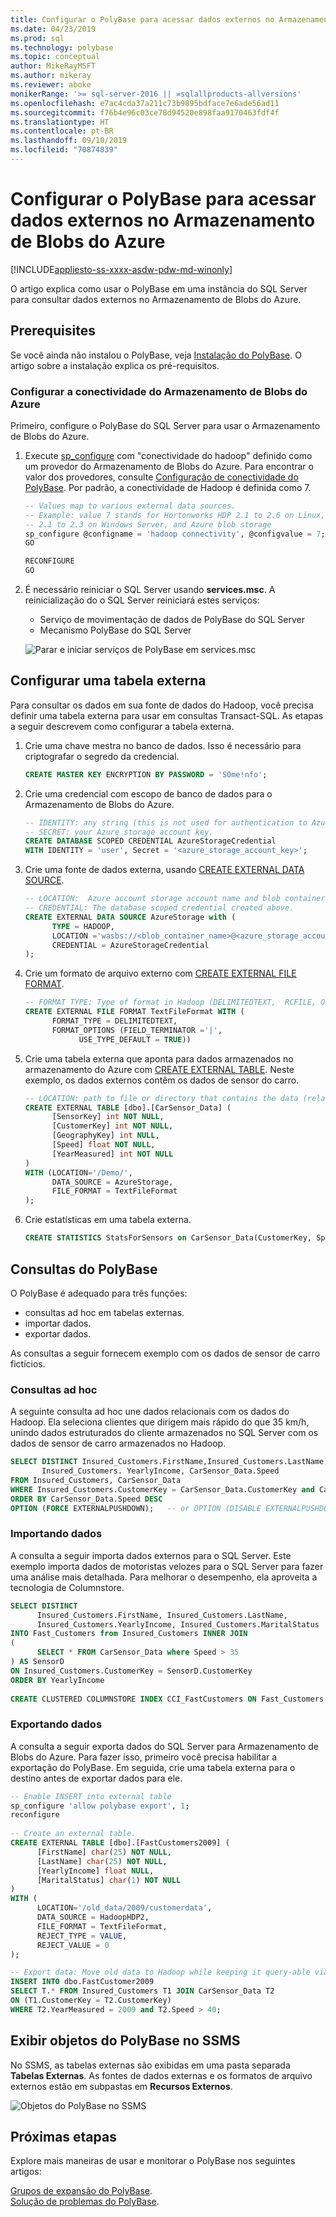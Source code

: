 ```yaml
---
title: Configurar o PolyBase para acessar dados externos no Armazenamento de Blobs do Azure | Microsoft Docs
ms.date: 04/23/2019
ms.prod: sql
ms.technology: polybase
ms.topic: conceptual
author: MikeRayMSFT
ms.author: mikeray
ms.reviewer: aboke
monikerRange: '>= sql-server-2016 || =sqlallproducts-allversions'
ms.openlocfilehash: e7ac4cda37a211c73b9895bdface7e6ade56ad11
ms.sourcegitcommit: f76b4e96c03ce78d94520e898faa9170463fdf4f
ms.translationtype: HT
ms.contentlocale: pt-BR
ms.lasthandoff: 09/10/2019
ms.locfileid: "70874839"
---
```

# <a name="configure-polybase-to-access-external-data-in-azure-blob-storage"></a>Configurar o PolyBase para acessar dados externos no Armazenamento de Blobs do Azure

[!INCLUDE[appliesto-ss-xxxx-asdw-pdw-md-winonly](../../includes/appliesto-ss-xxxx-xxxx-xxx-md-winonly.md)]

O artigo explica como usar o PolyBase em uma instância do SQL Server para consultar dados externos no Armazenamento de Blobs do Azure.

## <a name="prerequisites"></a>Prerequisites

Se você ainda não instalou o PolyBase, veja [Instalação do PolyBase](polybase-installation.md). O artigo sobre a instalação explica os pré-requisitos.

### <a name="configure-azure-blob-storage-connectivity"></a>Configurar a conectividade do Armazenamento de Blobs do Azure

Primeiro, configure o PolyBase do SQL Server para usar o Armazenamento de Blobs do Azure.

1. Execute [sp_configure](../../relational-databases/system-stored-procedures/sp-configure-transact-sql.md) com "conectividade do hadoop" definido como um provedor do Armazenamento de Blobs do Azure. Para encontrar o valor dos provedores, consulte [Configuração de conectividade do PolyBase](../../database-engine/configure-windows/polybase-connectivity-configuration-transact-sql.md). Por padrão, a conectividade de Hadoop é definida como 7.

   ```sql  
   -- Values map to various external data sources.  
   -- Example: value 7 stands for Hortonworks HDP 2.1 to 2.6 on Linux,
   -- 2.1 to 2.3 on Windows Server, and Azure blob storage  
   sp_configure @configname = 'hadoop connectivity', @configvalue = 7;
   GO

   RECONFIGURE
   GO
   ```  

2. É necessário reiniciar o SQL Server usando **services.msc**. A reinicialização do o SQL Server reiniciará estes serviços:  

   - Serviço de movimentação de dados de PolyBase do SQL Server  
   - Mecanismo PolyBase do SQL Server  
  
   ![Parar e iniciar serviços de PolyBase em services.msc](../../relational-databases/polybase/media/polybase-stop-start.png "Parar e iniciar serviços de PolyBase em services.msc")  
  
## <a name="configure-an-external-table"></a>Configurar uma tabela externa

Para consultar os dados em sua fonte de dados do Hadoop, você precisa definir uma tabela externa para usar em consultas Transact-SQL. As etapas a seguir descrevem como configurar a tabela externa.

1. Crie uma chave mestra no banco de dados. Isso é necessário para criptografar o segredo da credencial.

   ```sql
   CREATE MASTER KEY ENCRYPTION BY PASSWORD = 'S0me!nfo';  
   ```

1. Crie uma credencial com escopo de banco de dados para o Armazenamento de Blobs do Azure.

   ```sql
   -- IDENTITY: any string (this is not used for authentication to Azure storage).  
   -- SECRET: your Azure storage account key.  
   CREATE DATABASE SCOPED CREDENTIAL AzureStorageCredential
   WITH IDENTITY = 'user', Secret = '<azure_storage_account_key>';
   ```

1. Crie uma fonte de dados externa, usando [CREATE EXTERNAL DATA SOURCE](../../t-sql/statements/create-external-data-source-transact-sql.md).

   ```sql
   -- LOCATION:  Azure account storage account name and blob container name.  
   -- CREDENTIAL: The database scoped credential created above.  
   CREATE EXTERNAL DATA SOURCE AzureStorage with (  
         TYPE = HADOOP,
         LOCATION ='wasbs://<blob_container_name>@<azure_storage_account_name>.blob.core.windows.net',  
         CREDENTIAL = AzureStorageCredential  
   );  
   ```

1. Crie um formato de arquivo externo com [CREATE EXTERNAL FILE FORMAT](../../t-sql/statements/create-external-file-format-transact-sql.md).

   ```sql
   -- FORMAT TYPE: Type of format in Hadoop (DELIMITEDTEXT,  RCFILE, ORC, PARQUET).
   CREATE EXTERNAL FILE FORMAT TextFileFormat WITH (  
         FORMAT_TYPE = DELIMITEDTEXT,
         FORMAT_OPTIONS (FIELD_TERMINATOR ='|',
               USE_TYPE_DEFAULT = TRUE))  
   ```

1. Crie uma tabela externa que aponta para dados armazenados no armazenamento do Azure com [CREATE EXTERNAL TABLE](../../t-sql/statements/create-external-table-transact-sql.md). Neste exemplo, os dados externos contêm os dados de sensor do carro.

   ```sql
   -- LOCATION: path to file or directory that contains the data (relative to HDFS root).  
   CREATE EXTERNAL TABLE [dbo].[CarSensor_Data] (  
         [SensorKey] int NOT NULL,
         [CustomerKey] int NOT NULL,
         [GeographyKey] int NULL,
         [Speed] float NOT NULL,
         [YearMeasured] int NOT NULL  
   )  
   WITH (LOCATION='/Demo/',
         DATA_SOURCE = AzureStorage,  
         FILE_FORMAT = TextFileFormat  
   );  
   ```

1. Crie estatísticas em uma tabela externa.

   ```sql
   CREATE STATISTICS StatsForSensors on CarSensor_Data(CustomerKey, Speed)  
   ```

## <a name="polybase-queries"></a>Consultas do PolyBase

O PolyBase é adequado para três funções:  
  
- consultas ad hoc em tabelas externas.  
- importar dados.  
- exportar dados.  

As consultas a seguir fornecem exemplo com os dados de sensor de carro fictícios.

### <a name="ad-hoc-queries"></a>Consultas ad hoc  

A seguinte consulta ad hoc une dados relacionais com os dados do Hadoop. Ela seleciona clientes que dirigem mais rápido do que 35 km/h, unindo dados estruturados do cliente armazenados no SQL Server com os dados de sensor de carro armazenados no Hadoop.  

```sql  
SELECT DISTINCT Insured_Customers.FirstName,Insured_Customers.LastName,
       Insured_Customers. YearlyIncome, CarSensor_Data.Speed  
FROM Insured_Customers, CarSensor_Data  
WHERE Insured_Customers.CustomerKey = CarSensor_Data.CustomerKey and CarSensor_Data.Speed > 35
ORDER BY CarSensor_Data.Speed DESC  
OPTION (FORCE EXTERNALPUSHDOWN);   -- or OPTION (DISABLE EXTERNALPUSHDOWN)  
```  

### <a name="importing-data"></a>Importando dados  

A consulta a seguir importa dados externos para o SQL Server. Este exemplo importa dados de motoristas velozes para o SQL Server para fazer uma análise mais detalhada. Para melhorar o desempenho, ela aproveita a tecnologia de Columnstore.  

```sql
SELECT DISTINCT
      Insured_Customers.FirstName, Insured_Customers.LastName,   
      Insured_Customers.YearlyIncome, Insured_Customers.MaritalStatus  
INTO Fast_Customers from Insured_Customers INNER JOIN   
(  
      SELECT * FROM CarSensor_Data where Speed > 35   
) AS SensorD  
ON Insured_Customers.CustomerKey = SensorD.CustomerKey  
ORDER BY YearlyIncome  
  
CREATE CLUSTERED COLUMNSTORE INDEX CCI_FastCustomers ON Fast_Customers;  
```  

### <a name="exporting-data"></a>Exportando dados  

A consulta a seguir exporta dados do SQL Server para Armazenamento de Blobs do Azure. Para fazer isso, primeiro você precisa habilitar a exportação do PolyBase. Em seguida, crie uma tabela externa para o destino antes de exportar dados para ele.

```sql
-- Enable INSERT into external table  
sp_configure 'allow polybase export', 1;  
reconfigure  
  
-- Create an external table.
CREATE EXTERNAL TABLE [dbo].[FastCustomers2009] (  
      [FirstName] char(25) NOT NULL,
      [LastName] char(25) NOT NULL,
      [YearlyIncome] float NULL,
      [MaritalStatus] char(1) NOT NULL  
)  
WITH (  
      LOCATION='/old_data/2009/customerdata',  
      DATA_SOURCE = HadoopHDP2,  
      FILE_FORMAT = TextFileFormat,  
      REJECT_TYPE = VALUE,  
      REJECT_VALUE = 0  
);  

-- Export data: Move old data to Hadoop while keeping it query-able via an external table.  
INSERT INTO dbo.FastCustomer2009  
SELECT T.* FROM Insured_Customers T1 JOIN CarSensor_Data T2  
ON (T1.CustomerKey = T2.CustomerKey)  
WHERE T2.YearMeasured = 2009 and T2.Speed > 40;  
```  

## <a name="view-polybase-objects-in-ssms"></a>Exibir objetos do PolyBase no SSMS  

No SSMS, as tabelas externas são exibidas em uma pasta separada **Tabelas Externas**. As fontes de dados externas e os formatos de arquivo externos estão em subpastas em **Recursos Externos**.  
  
![Objetos do PolyBase no SSMS](media/polybase-management.png)  

## <a name="next-steps"></a>Próximas etapas

Explore mais maneiras de usar e monitorar o PolyBase nos seguintes artigos:

[Grupos de expansão do PolyBase](../../relational-databases/polybase/polybase-scale-out-groups.md).  
[Solução de problemas do PolyBase](polybase-troubleshooting.md).  
